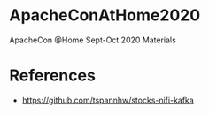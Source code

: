 # ApacheConAtHome2020
ApacheCon @Home Sept-Oct 2020 Materials

# References

* https://github.com/tspannhw/stocks-nifi-kafka
